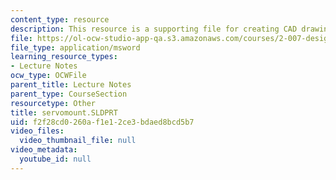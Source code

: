 ```yaml
---
content_type: resource
description: This resource is a supporting file for creating CAD drawings.
file: https://ol-ocw-studio-app-qa.s3.amazonaws.com/courses/2-007-design-and-manufacturing-i-spring-2009/f2f28cd0260af1e12ce3bdaed8bcd5b7_servomount.SLDPRT
file_type: application/msword
learning_resource_types:
- Lecture Notes
ocw_type: OCWFile
parent_title: Lecture Notes
parent_type: CourseSection
resourcetype: Other
title: servomount.SLDPRT
uid: f2f28cd0-260a-f1e1-2ce3-bdaed8bcd5b7
video_files:
  video_thumbnail_file: null
video_metadata:
  youtube_id: null
---
```


